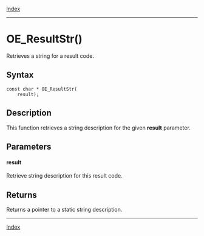 [Index](index.md)

---
# OE_ResultStr()

Retrieves a string for a result code.

## Syntax

    const char * OE_ResultStr(
        result);
## Description 

This function retrieves a string description for the given **result** parameter.



## Parameters

#### result

Retrieve string description for this result code.

## Returns

Returns a pointer to a static string description.

---
[Index](index.md)

